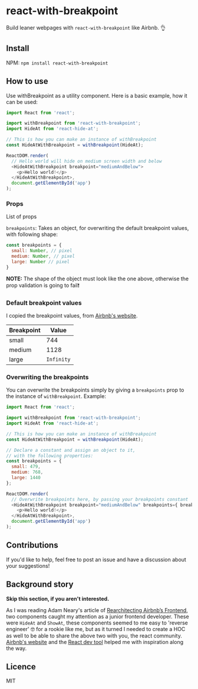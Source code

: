 # react-with-breakpoint

Build leaner webpages with `react-with-breakpoint` like Airbnb. 👌

## Install

NPM:
`npm install react-with-breakpoint`

## How to use

Use withBreakpoint as a utility component. Here is a basic example, how it can be used:

```js
import React from 'react';

import withBreakpoint from 'react-with-breakpoint';
import HideAt from 'react-hide-at';

// This is how you can make an instance of withBreakpoint
const HideAtWithBreakpoint = withBreakpoint(HideAt);

ReactDOM.render(
  // Hello world will hide on medium screen width and below
  <HideAtWithBreakpoint breakpoint="mediumAndBelow">
    <p>Hello world!</p>
  </HideAtWithBreakpoint>,
  document.getElementById('app')
);

```

### Props
List of props

`breakpoints`: Takes an object, for overwriting the default breakpoint values, with following shape:

```js
const breakpoints = {
  small: Number, // pixel
  medium: Number, // pixel
  large: Number // pixel
}
```

**NOTE:** The shape of the object must look like the one above, otherwise the prop validation is going to fail❗️

### Default breakpoint values
I copied the breakpoint values, from [Airbnb's website](https://airbnb.com).

Breakpoint | Value
--- | ---
small | 744
medium | 1128
large | `Infinity`

### Overwriting the breakpoints

You can overwrite the breakpoints simply by giving a `breakpoints` prop to the instance of `withBreakpoint`.
Example:

```js
import React from 'react';

import withBreakpoint from 'react-with-breakpoint';
import HideAt from 'react-hide-at';

// This is how you can make an instance of withBreakpoint
const HideAtWithBreakpoint = withBreakpoint(HideAt);

// Declare a constant and assign an object to it,
// with the following properties:
const breakpoints = {
  small: 479,
  medium: 768,
  large: 1440
};

ReactDOM.render(
  // Overwrite breakpoints here, by passing your breakpoints constant
  <HideAtWithBreakpoint breakpoint="mediumAndBelow" breakpoints={ breakpoints }>
    <p>Hello world!</p>
  </HideAtWithBreakpoint>,
  document.getElementById('app')
);
```

<!-- ## Other resources

`react-with-breakpoint` is a dependency of `HideAt` and `ShowAt`, a higher order component.

`HideAt`

`ShowAt` -->

## Contributions

If you'd like to help, feel free to post an issue and have a discussion about your suggestions!

## Background story

**Skip this section, if you aren't interested.**

As I was reading Adam Neary's article of [Rearchitecting Airbnb’s Frontend](https://medium.com/airbnb-engineering/rearchitecting-airbnbs-frontend-5e213efc24d2), two components caught my attention as a junior frontend developer. These were `HideAt` and `ShowAt`, these components seemed to me easy to 'reverse engineer' 🤓 for a rookie like me, but as it turned I needed to create a HOC as well to be able to share the above two with you, the react community. [Airbnb's website](https://aribnb.com) and the [React dev tool](https://chrome.google.com/webstore/detail/react-developer-tools/fmkadmapgofadopljbjfkapdkoienihi) helped me with inspiration along the way.

## Licence
MIT

